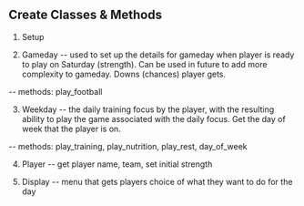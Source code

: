 ## Create Classes & Methods
1. Setup

2. Gameday
-- used to set up the details for gameday when player is ready to play on Saturday (strength). Can be used in future to add more complexity to gameday. Downs (chances) player gets.

-- methods: play_football

3. Weekday
-- the daily training focus by the player, with the resulting ability to play the game associated with the daily focus. Get the day of week that the player is on.

-- methods: play_training, play_nutrition, play_rest, day_of_week

4. Player
-- get player name, team, set initial strength

5. Display
-- menu that gets players choice of what they want to do for the day